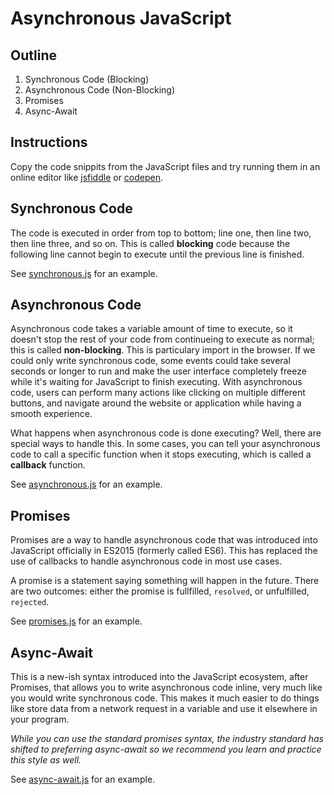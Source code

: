 # Asynchronous JavaScript

## Outline

1. Synchronous Code (Blocking)
1. Asynchronous Code (Non-Blocking)
1. Promises
1. Async-Await

## Instructions

Copy the code snippits from the JavaScript files and try running them in an online editor like [jsfiddle](https://jsfiddle.net/) or [codepen](https://codepen.io/).

## Synchronous Code

The code is executed in order from top to bottom; line one, then line two, then line three, and so on. This is called **blocking** code because the following line cannot begin to execute until the previous line is finished.

See [synchronous.js](synchronous.js) for an example.

## Asynchronous Code

Asynchronous code takes a variable amount of time to execute, so it doesn't stop the rest of your code from continueing to execute as normal; this is called **non-blocking**. This is particulary import in the browser. If we could only write synchronous code, some events could take several seconds or longer to run and make the user interface completely freeze while it's waiting for JavaScript to finish executing. With asynchronous code, users can perform many actions like clicking on multiple different buttons, and navigate around the website or application while having a smooth experience.

What happens when asynchronous code is done executing? Well, there are special ways to handle this. In some cases, you can tell your asynchronous code to call a specific function when it stops executing, which is called a **callback** function.

See [asynchronous.js](asynchronous.js) for an example.

## Promises

Promises are a way to handle asynchronous code that was introduced into JavaScript officially in ES2015 (formerly called ES6). This has replaced the use of callbacks to handle asynchronous code in most use cases.

A promise is a statement saying something will happen in the future. There are two outcomes: either the promise is fullfilled, `resolved`, or unfulfilled, `rejected`.

See [promises.js](promises.js) for an example.

## Async-Await

This is a new-ish syntax introduced into the JavaScript ecosystem, after Promises, that allows you to write asynchronous code inline, very much like you would write synchronous code. This makes it much easier to do things like store data from a network request in a variable and use it elsewhere in your program.

*While you can use the standard promises syntax, the industry standard has shifted to preferring async-await so we recommend you learn and practice this style as well.*

See [async-await.js](async-await.js) for an example.
